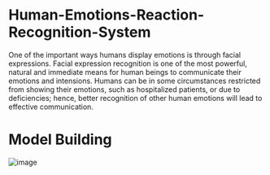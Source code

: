 # Human-Emotions-Reaction-Recognition-System
One of the important ways humans display emotions is through facial expressions. Facial expression recognition is one of the most powerful, natural and immediate means for human beings to communicate their emotions and intensions. Humans can be in some circumstances restricted from showing their emotions, such as hospitalized patients, or due to deficiencies; hence, better recognition of other human emotions will lead to effective communication.

# Model Building
![image]("C:\Users\indra\OneDrive\Desktop\3.png")
